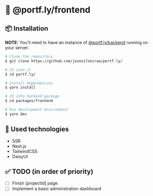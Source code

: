 # :rocket: @portf.ly/frontend

## 📦 Installation

**NOTE:** You'll need to have an instance of [@portf.ly/backend](https://github.com/josesilveiraa/portf.ly/tree/main/packages/frontend) running on your server.

```bash
# Clone the repository
$ git clone https://github.com/josesilveiraa/portf.ly/

# CD into it
$ cd portf.ly/

# Install dependencies
$ yarn install

# CD into backend package
$ cd packages/frontend

# Run development environment
$ yarn dev
```

## 🚀 Used technologies

- SSR
- Next.js
- TailwindCSS
- DaisyUI

## ✅ TODO (in order of priority)

- [ ] Finish [projectId] page
- [ ] Implement a basic administration dashboard
